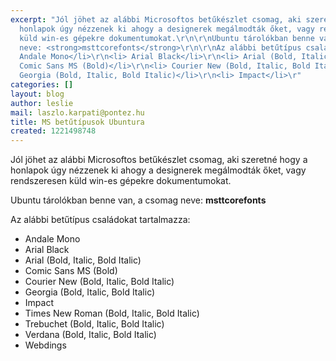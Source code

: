 ```yaml
---
excerpt: "Jól jöhet az alábbi Microsoftos betűkészlet csomag, aki szeretné hogy a
  honlapok úgy nézzenek ki ahogy a designerek megálmodták őket, vagy rendszeresen
  küld win-es gépekre dokumentumokat.\r\n\r\nUbuntu tárolókban benne van, a csomag
  neve: <strong>msttcorefonts</strong>\r\n\r\nAz alábbi betűtípus családokat tartalmazza:\r\n<ul>\r\n<li>
  Andale Mono</li>\r\n<li> Arial Black</li>\r\n<li> Arial (Bold, Italic, Bold Italic)</li>\r\n<li>
  Comic Sans MS (Bold)</li>\r\n<li> Courier New (Bold, Italic, Bold Italic)</li>\r\n<li>
  Georgia (Bold, Italic, Bold Italic)</li>\r\n<li> Impact</li>\r"
categories: []
layout: blog
author: leslie
mail: laszlo.karpati@pontez.hu
title: MS betűtípusok Ubuntura
created: 1221498748
---
```

Jól jöhet az alábbi Microsoftos betűkészlet csomag, aki szeretné hogy a honlapok úgy nézzenek ki ahogy a designerek megálmodták őket, vagy rendszeresen küld win-es gépekre dokumentumokat.

Ubuntu tárolókban benne van, a csomag neve: <strong>msttcorefonts</strong>

Az alábbi betűtípus családokat tartalmazza:
<ul>
<li> Andale Mono</li>
<li> Arial Black</li>
<li> Arial (Bold, Italic, Bold Italic)</li>
<li> Comic Sans MS (Bold)</li>
<li> Courier New (Bold, Italic, Bold Italic)</li>
<li> Georgia (Bold, Italic, Bold Italic)</li>
<li> Impact</li>
<li> Times New Roman (Bold, Italic, Bold Italic)</li>
<li> Trebuchet (Bold, Italic, Bold Italic)</li>
<li> Verdana (Bold, Italic, Bold Italic)</li>
<li> Webdings</li>
</ul>
